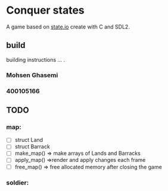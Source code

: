 # Conquer states
A game based on [state.io](https://play.google.com/store/apps/details?id=io.state.fight&hl=fa&gl=US) create with C and SDL2.

## build
building instructions ... .
### Mohsen Ghasemi
### 400105166

## TODO
### map:
- [ ] struct Land
- [ ] struct Barrack
- [ ] make_map() => make arrays of Lands and Barracks
- [ ] apply_map() =>render and apply changes each frame
- [ ] free_map() => free allocated memory after closing the game
### soldier:

